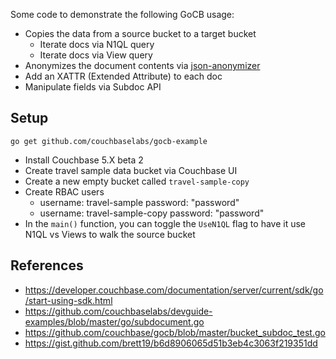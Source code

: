 
Some code to demonstrate the following GoCB usage:

- Copies the data from a source bucket to a target bucket
    - Iterate docs via N1QL query
    - Iterate docs via View query
- Anonymizes the document contents via [json-anonymizer](https://github.com/tleyden/json-anonymizer)
- Add an XATTR (Extended Attribute) to each doc
- Manipulate fields via Subdoc API

## Setup

```
go get github.com/couchbaselabs/gocb-example
```

- Install Couchbase 5.X beta 2
- Create travel sample data bucket via Couchbase UI
- Create a new empty bucket called `travel-sample-copy`
- Create RBAC users
    - username: travel-sample password: "password"
    - username: travel-sample-copy password: "password"
- In the `main()` function, you can toggle the `UseN1QL` flag to have it use N1QL vs Views to walk the source bucket

## References

* https://developer.couchbase.com/documentation/server/current/sdk/go/start-using-sdk.html
* https://github.com/couchbaselabs/devguide-examples/blob/master/go/subdocument.go
* https://github.com/couchbase/gocb/blob/master/bucket_subdoc_test.go
* https://gist.github.com/brett19/b6d8906065d51b3eb4c3063f219351dd
